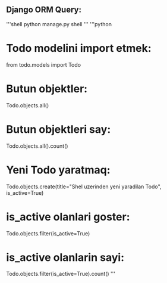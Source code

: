 ## Django ORM Query:
'''shell
python manage.py shell
'''
'''python
# Todo modelini import etmek:
from todo.models import Todo

# Butun objektler:
Todo.objects.all()

# Butun objektleri say:
Todo.objects.all().count()

# Yeni Todo yaratmaq:
Todo.objects.create(title="Shel uzerinden yeni yaradilan Todo", is_active=True)

# is_active olanlari goster:
Todo.objects.filter(is_active=True)

# is_active olanlarin sayi:
Todo.objects.filter(is_active=True).count()
'''
